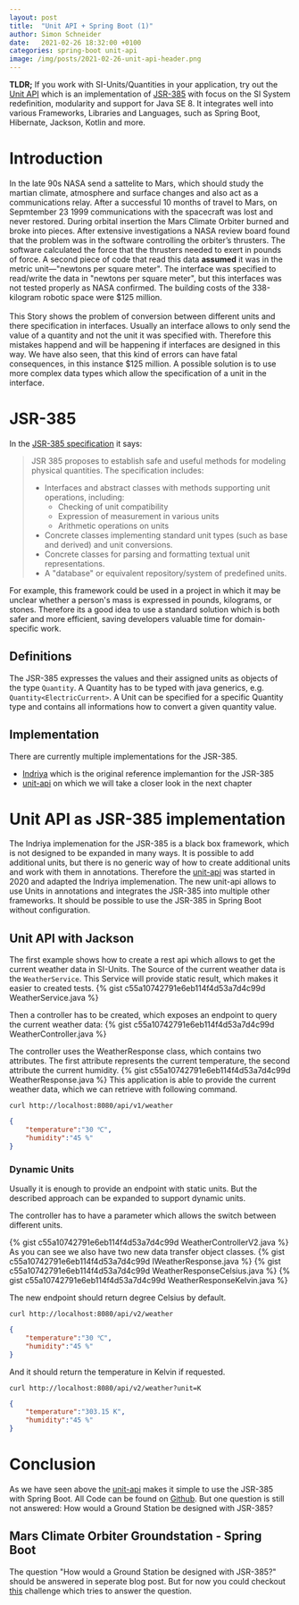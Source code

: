 ```yaml
---
layout: post
title:  "Unit API + Spring Boot (1)"
author: Simon Schneider
date:   2021-02-26 18:32:00 +0100
categories: spring-boot unit-api
image: /img/posts/2021-02-26-unit-api-header.png
---
```


**TLDR;** If you work with SI-Units/Quantities in your application, try out the [Unit API](https://github.com/raynigon/unit-api/) which is an implementation of [JSR-385](https://www.jcp.org/en/jsr/detail?id=385) with focus on the SI System redefinition, modularity and support for Java SE 8.
It integrates well into various Frameworks, Libraries and Languages, such as Spring Boot, Hibernate, Jackson, Kotlin and more.  

# Introduction

In the late 90s NASA send a sattelite to Mars, which should study the martian climate, atmosphere and surface changes and also act as a communications relay.
After a successful 10 months of travel to Mars, on Sepmtember 23 1999 communications with the spacecraft was lost and never restored.
During orbital insertion the Mars Climate Orbiter burned and broke into pieces.
After extensive investigations a NASA review board found that the problem was in the software controlling the orbiter’s thrusters. 
The software calculated the force that the thrusters needed to exert in pounds of force. 
A second piece of code that read this data **assumed** it was in the metric unit—"newtons per square meter".
The interface was specified to read/write the data in "newtons per square meter", 
but this interfaces was not tested properly as NASA confirmed.
The building costs of the 338-kilogram robotic space were $125 million.
<br />
<br />
This Story shows the problem of conversion between different units and there specification in interfaces.
Usually an interface allows to only send the value of a quantity and not the unit it was specified with.
Therefore this mistakes happend and will be happening if interfaces are designed in this way.
We have also seen, that this kind of errors can have fatal consequences, in this instance $125 million.
A possible solution is to use more complex data types which allow the specification of a unit in the interface.

# JSR-385
In the [JSR-385 specification](https://docs.google.com/document/d/12KhosAFriGCczBs6gwtJJDfg_QlANT92_lhxUWO2gCY) it says:
> JSR 385 proposes to establish safe and useful methods for modeling physical quantities. The specification includes:
> * Interfaces and abstract classes with methods supporting unit operations, including:
>   * Checking of unit compatibility
>   * Expression of measurement in various units
>   * Arithmetic operations on units
> * Concrete classes implementing standard unit types (such as base and derived) and unit conversions.
> * Concrete classes for parsing and formatting textual unit representations.
> * A "database" or equivalent repository/system of predefined units.

For example, this framework could be used in a project in which it may be unclear whether a person's mass is expressed in pounds, kilograms, or stones.
Therefore its a good idea to use a standard solution which is both safer and more efficient, saving developers valuable time for domain-specific work.

## Definitions
The JSR-385 expresses the values and their assigned units as objects of the type `Quantity`.
A Quantity has to be typed with java generics, e.g. `Quantity<ElectricCurrent>`.
A Unit can be specified for a specific Quantity type and contains all informations how to convert a given quantity value.

## Implementation
There are currently multiple implementations for the JSR-385.
* [Indriya](https://github.com/unitsofmeasurement/indriya) which is the original reference implemantion for the JSR-385
* [unit-api](https://unit-api.raynigon.com/) on which we will take a closer look in the next chapter

# Unit API as JSR-385 implementation
The Indriya implemenation for the JSR-385 is a black box framework, 
which is not designed to be expanded in many ways.
It is possible to add additional units, but there is no generic way of how to create additional units
and work with them in annotations.
Therefore the [unit-api](https://unit-api.raynigon.com/) was started in 2020 
and adapted the Indriya implemenation.
The new unit-api allows to use Units in annotations and integrates the JSR-385 into multiple other frameworks.
It should be possible to use the JSR-385 in Spring Boot without configuration.

## Unit API with Jackson
The first example shows how to create a rest api which allows to get the current weather data in SI-Units.
The Source of the current weather data is the `WeatherService`.
This Service will provide static result, which makes it easier to created tests.
{% gist c55a10742791e6eb114f4d53a7d4c99d WeatherService.java  %}

Then a controller has to be created, which exposes an endpoint to query the current weather data:
{% gist c55a10742791e6eb114f4d53a7d4c99d WeatherController.java  %}

The controller uses the WeatherResponse class, which contains two attributes.
The first attribute represents the current temperature, the second attribute the current humidity.
{% gist c55a10742791e6eb114f4d53a7d4c99d WeatherResponse.java  %}
This application is able to provide the current weather data, which we can retrieve with following command.
```
curl http://localhost:8080/api/v1/weather
```
```json
{
    "temperature":"30 ℃",
    "humidity":"45 %"
}
```
### Dynamic Units
Usually it is enough to provide an endpoint with static units.
But the described approach can be expanded to support dynamic units.

The controller has to have a parameter which allows the switch between different units.

{% gist c55a10742791e6eb114f4d53a7d4c99d WeatherControllerV2.java  %}
As you can see we also have two new data transfer object classes.
{% gist c55a10742791e6eb114f4d53a7d4c99d IWeatherResponse.java  %}
{% gist c55a10742791e6eb114f4d53a7d4c99d WeatherResponseCelsius.java  %}
{% gist c55a10742791e6eb114f4d53a7d4c99d WeatherResponseKelvin.java  %}

The new endpoint should return degree Celsius by default.
```
curl http://localhost:8080/api/v2/weather
```
```json
{
    "temperature":"30 ℃",
    "humidity":"45 %"
}
```
And it should return the temperature in Kelvin if requested.
```
curl http://localhost:8080/api/v2/weather?unit=K
```
```json
{
    "temperature":"303.15 K",
    "humidity":"45 %"
}
```

# Conclusion
As we have seen above the [unit-api](https://unit-api.raynigon.com/) makes it simple to use the JSR-385 with Spring Boot.
All Code can be found on [Github](https://github.com/raynigon/unit-api-example/tree/master/weather-app).
But one question is still not answered: How would a Ground Station be designed with JSR-385?

## Mars Climate Orbiter Groundstation - Spring Boot
The question "How would a Ground Station be designed with JSR-385?" should be answered in seperate blog post.
But for now you could checkout [this](https://github.com/raynigon/unit-api-example/tree/master/mars-climate-orbiter-ground-station)
challenge which tries to answer the question.